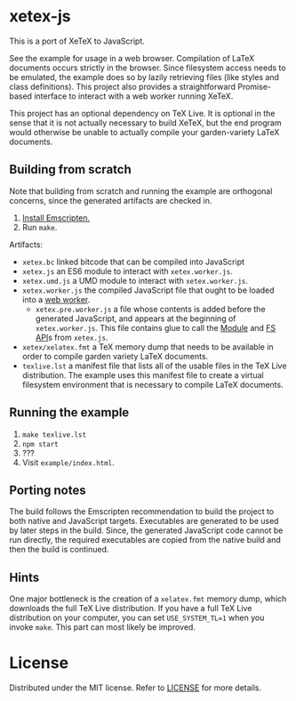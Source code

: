 # xetex-js

This is a port of XeTeX to JavaScript.

See the example for usage in a web browser. Compilation of LaTeX documents
occurs strictly in the browser. Since filesystem access needs to be emulated,
the example does so by lazily retrieving files (like styles and class
definitions). This project also provides a straightforward Promise-based
interface to interact with a web worker running XeTeX.

This project has an optional dependency on TeX Live. It is optional in the sense
that it is not actually necessary to build XeTeX, but the end program would
otherwise be unable to actually compile your garden-variety LaTeX documents.


## Building from scratch

Note that building from scratch and running the example are orthogonal concerns,
since the generated artifacts are checked in.

1.  [Install Emscripten.](https://kripken.github.io/emscripten-site/)
2.  Run `make`.

Artifacts:

*   `xetex.bc` linked bitcode that can be compiled into JavaScript
*   `xetex.js` an ES6 module to interact with `xetex.worker.js`.
*   `xetex.umd.js` a UMD module to interact with `xetex.worker.js`.
*   `xetex.worker.js` the compiled JavaScript file that ought to be loaded into
    a
    [web worker](https://developer.mozilla.org/en-US/docs/Web/API/Web_Workers_API).
    *   `xetex.pre.worker.js` a file whose contents is added before the
         generated JavaScript, and appears at the beginning of
         `xetex.worker.js`. This file contains glue to call the
         [Module](https://kripken.github.io/emscripten-site/docs/api_reference/module.html)
         and
         [FS API](https://kripken.github.io/emscripten-site/docs/api_reference/Filesystem-API.html)s
         from `xetex.js`.
*   `xetex/xelatex.fmt` a TeX memory dump that needs to be available in order to
    compile garden variety LaTeX documents.
*   `texlive.lst` a manifest file that lists all of the usable files in the TeX
    Live distribution. The example uses this manifest file to create a virtual
    filesystem environment that is necessary to compile LaTeX documents.


## Running the example

1.  `make texlive.lst`
2.   `npm start`
3.   ???
4.   Visit `example/index.html`.


## Porting notes

The build follows the Emscripten recommendation to build the project to both
native and JavaScript targets. Executables are generated to be used by later
steps in the build. Since, the generated JavaScript code cannot be run directly,
the required executables are copied from the native build and then the build is
continued.


## Hints

One major bottleneck is the creation of a `xelatex.fmt` memory dump, which
downloads the full TeX Live distribution. If you have a full TeX Live
distribution on your computer, you can set `USE_SYSTEM_TL=1` when you invoke
`make`. This part can most likely be improved.


# License

Distributed under the MIT license. Refer to [LICENSE](LICENSE) for more details.
